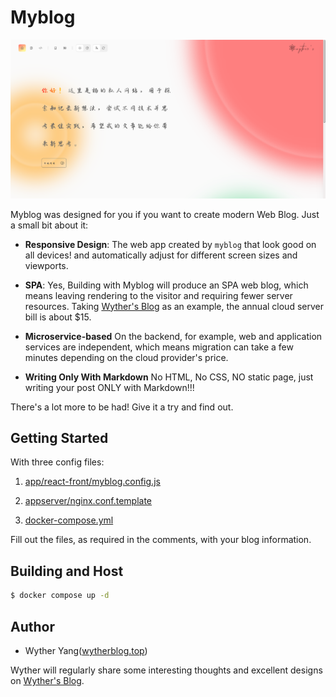 # Myblog

![Wyther's Blog home page](myblogHomePage.png)  

Myblog was designed for you if you want to create modern Web Blog. Just a small bit about it:  

- **Responsive Design**: The web app created by `myblog` that look good on all devices! and automatically adjust for different screen sizes and viewports.  

- **SPA**: Yes, Building with Myblog will produce an SPA web blog, which means leaving rendering to the visitor and requiring fewer server resources. Taking [Wyther's Blog](wytherblog.top) as an example, the annual cloud server bill is about $15.

- **Microservice-based** On the backend, for example, web and application services are independent, which means migration can take a few minutes depending on the cloud provider's price.

- **Writing Only With Markdown** No HTML, No CSS, NO static page, just writing your post ONLY with Markdown!!!  

There's a lot more to be had! Give it a try and find out.  

## Getting Started

With three config files:  

1. [app/react-front/myblog.config.js](app/react-front/myblog.config.js)

2. [appserver/nginx.conf.template](appserver/nginx.conf.template)  

3. [docker-compose.yml](docker-compose.yml)

Fill out the files, as required in the comments, with your blog information.  

## Building and Host

```bash
$ docker compose up -d
```  

## Author

- Wyther Yang([wytherblog.top](wytherblog.top))

Wyther will regularly share some interesting thoughts and excellent designs on [Wyther's Blog](wytherblog.top).



